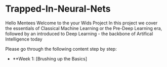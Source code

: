 # Trapped-In-Neural-Nets

Hello Mentees
Welcome to the your Wids Project
In this project we cover the essentials of Classical Machine Learning or the Pre-Deep Learning era, followed by an  introduced to Deep Learning - the backbone of Artifical Intelligence today

Please go through the following content step by step:
* **Week 1: [Brushing up the Basics]

